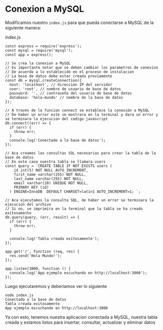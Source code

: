 # Conexion a MySQL

Modificamos nuestro `index.js` para que pueda conectarse a MySQL de la siguiente manera:

index.js

```
const express = require('express');
const mysql = require('mysql');
const app = express();

// Se crea la conexion a MySQL
// Es importante notar que se deben cambiar los parametros de conexion
// De acuerdo a lo establecido en el proceso de instalacion
// La base de datos debe estar creada previamente
const db = mysql.createConnection({
  host: 'localhost', // direccion IP del servidor
  user: 'root', // nombre de usuario de base de datos
  password: '', // contraseña del usuario de base de datos
  database: 'hola-mundo' // nombre de la base de datos
});

// A través de la funcion connect se establece la conexión a MySQL
// De haber un error este se mostrara en la terminal y dara un error y se terminara la ejecucion del codigo javascript
db.connect((err) => {
  if (err) {
    throw err;
  }
  console.log('Conectado a la base de datos');
});

// Aca creamos las consultas SQL necesarias para crear la tabla de la base de datos
// En este caso nuestra tabla se llamara users
const query = `CREATE TABLE IF NOT EXISTS users (
    id int(5) NOT NULL AUTO_INCREMENT,
    first_name varchar(255) NOT NULL,
    last_name varchar(255) NOT NULL,
    email varchar(20) UNIQUE NOT NULL,
    PRIMARY KEY (id)
  ) ENGINE=InnoDB  DEFAULT CHARSET=latin1 AUTO_INCREMENT=1; `;

// Aca ejecutamos la consulta SQL, de haber un error se terminara la ejecucion del archivo
// Si no, se imprimira en la terminal que la tabla se ha creado exitosamente
db.query(query, (err, result) => {
  if (err) {
    throw err;
  }

  console.log('Tabla creada exitosamente');
});

app.get('/', function (req, res) {
  res.send('Hola Mundo!');
});

app.listen(3000, function () {
  console.log('App ejemplo escuchando en http://localhost:3000');
});
```

Luego ejecutaremos y deberiamos ver lo siguiente

```
node index.js
Conectado a la base de datos
Tabla creada exitosamente
App ejemplo escuchando en http://localhost:3000
```

Ya con esto, tenemos nuestra aplicacion conectada a MySQL, nuestra tabla creada y estamos listos para insertar, consultar, actualizar y eliminar datos
